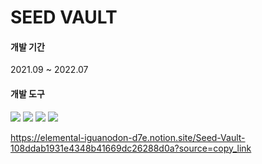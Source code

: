 # SEED VAULT

#### 개발 기간
2021.09 ~ 2022.07

#### 개발 도구 
<img src="https://img.shields.io/badge/C++-00599C?style=flat-square&logo=cplusplus&logoColor=white"/> <img src="https://img.shields.io/badge/Qt6-41CD52?style=flat-square&logo=qt&logoColor=white"/> <img src="https://img.shields.io/badge/ImGui-00465B"/> <img src="https://img.shields.io/badge/GitHub-181717?style=flat-square&logo=github&logoColor=white"/> 

https://elemental-iguanodon-d7e.notion.site/Seed-Vault-108ddab1931e4348b41669dc26288d0a?source=copy_link
